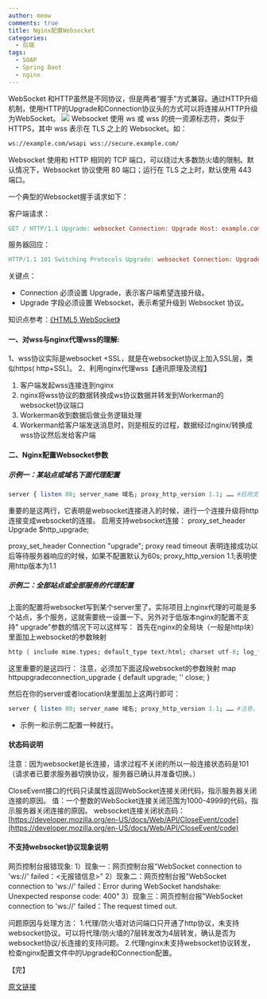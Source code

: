 ```yaml
---
author: meow
comments: true
title: Nginx配置Websocket
categories:
  - 后端
tags:
  - SOAP
  - Spring Boot
  - nginx
---
```


WebSocket
和HTTP虽然是不同协议，但是两者“握手”方式兼容。通过HTTP升级机制，使用HTTP的Upgrade和Connection协议头的方式可以将连接从HTTP升级为WebSocket。
![](https://img2023.cnblogs.com/blog/840264/202311/840264-20231121172052241-1621700856.png)
Websocket 使用 ws 或 wss 的统一资源标志符，类似于 HTTPS，其中 wss 表示在 TLS 之上的
Websocket。如：

```bash
ws://example.com/wsapi wss://secure.example.com/
```

Websocket 使用和 HTTP 相同的 TCP 端口，可以绕过大多数防火墙的限制。默认情况下，Websocket
协议使用 80 端口；运行在 TLS 之上时，默认使用 443 端口。

一个典型的Websocket握手请求如下：

客户端请求：

```makefile
GET / HTTP/1.1 Upgrade: websocket Connection: Upgrade Host: example.com Origin: http://example.com Sec-WebSocket-Key: sN9cRrP/n9NdMgdcy2VJFQ== Sec-WebSocket-Version: 13
```

服务器回应：

```makefile
HTTP/1.1 101 Switching Protocols Upgrade: websocket Connection: Upgrade Sec-WebSocket-Accept: fFBooB7FAkLlXgRSz0BT3v4hq5s= Sec-WebSocket-Location: ws://example.com/
```

关键点：

- Connection 必须设置 Upgrade，表示客户端希望连接升级。
- Upgrade 字段必须设置 Websocket，表示希望升级到 Websocket 协议。

知识点参考：[《HTML5 WebSocket》](https://www.runoob.com/html/html5-websocket.html)

#### 一、对wss与nginx代理wss的理解:

1、wss协议实际是websocket +SSL，就是在websocket协议上加入SSL层，类似https(
http+SSL)。
2、利用nginx代理wss【通讯原理及流程】

1. 客户端发起wss连接连到nginx
2. nginx将wss协议的数据转换成ws协议数据并转发到Workerman的websocket协议端口
3. Workerman收到数据后做业务逻辑处理
4. Workerman给客户端发送消息时，则是相反的过程，数据经过nginx/转换成wss协议然后发给客户端

#### 二、Nginx配置Websocket参数

##### 示例一：某站点或域名下面代理配置

```perl
server { listen 80; server_name 域名; proxy_http_version 1.1; …… #启用支持websocket连接的配置 proxy_set_header Upgrade $http_upgrade; proxy_set_header Connection "upgrade"; location / { proxy_redirect off; proxy_pass http://myweb_backend; proxy_connect_timeout 60; proxy_read_timeout 600; proxy_send_timeout 600; } }
```

重要的是这两行，它表明是websocket连接进入的时候，进行一个连接升级将http连接变成websocket的连接。
启用支持websocket连接：
proxy\_set\_header Upgrade $http\_upgrade;

proxy\_set\_header Connection "upgrade";
proxy read timeout 表明连接成功以后等待服务器响应的时候，如果不配置默认为60s;
proxy\_http\_version 1.1;表明使用http版本为1.1

##### 示例二：全部站点或全部服务的代理配置

上面的配置将websocket写到某个server里了。实际项目上nginx代理的可能是多个站点，多个服务，这就需要统一设置一下。另外对于低版本nginx的配置不支持"
upgrade"参数的情况下可以这样写：
首先在nginx的全局块（一般是http块）里面加上websocket的参数映射

```dart
http { include mime.types; default_type text/html; charset utf-8; log_format proxy '$http_x_real_ip - $remote_user [$time_local] "$request" ' '$status $body_bytes_sent "$http_referer" ' '"$http_user_agent" "$http_x_forwarded_for" $request_time $upstream_response_time'; access_log /dev/stdout proxy; sendfile on; tcp_nopush on; tcp_nodelay on; keepalive_timeout 75; keepalive_requests 1000; client_max_body_size 1020000M; client_body_buffer_size 256k; large_client_header_buffers 4 128k; client_header_buffer_size 32k; server_names_hash_max_size 512; server_names_hash_bucket_size 128; #注意，必须加下面这段websocket的参数映射 map $http_upgrade $connection_upgrade { default upgrade; '' close; } include /etc/nginx/conf.d/*.conf; }
```

这里重要的是这四行：
注意，必须加下面这段websocket的参数映射
map httpupgradeconnection\_upgrade {
default upgrade;
'' close;
}

然后在你的server或者location块里面加上这两行即可：

```perl
server { listen 80; server_name 域名; proxy_http_version 1.1; …… #注意，必须加下面这段websocket的配置 proxy_set_header Upgrade $http_upgrade; proxy_set_header Connection $connection_upgrade; location / { proxy_redirect off; proxy_pass http://myweb_backend; proxy_connect_timeout 60; proxy_read_timeout 600; proxy_send_timeout 600; } }
```

- 示例一和示例二配置一种就行。

#### 状态码说明

注意：因为websocket是长连接，请求过程不关闭的所以一般连接状态码是101（请求者已要求服务器切换协议，服务器已确认并准备切换。）

CloseEvent接口的代码只读属性返回WebSocket连接关闭代码，指示服务器关闭连接的原因。
值：一个整数的WebSocket连接关闭范围为1000-4999的代码，指示服务器关闭连接的原因。
websocket连接关闭状态码：
[https://developer.mozilla.org/en-US/docs/Web/API/CloseEvent/code](https://developer.mozilla.org/en-US/docs/Web/API/CloseEvent/code)

#### 不支持websocket协议现象说明

网页控制台报错现象:
1）现象一：网页控制台报"WebSocket connection to 'ws://' failed：<无报错信息>"
2）现象二：网页控制台报"WebSocket connection to 'ws://' failed：Error during
WebSocket handshake: Unexpected response code: 400"
3）现象三：网页控制台报"WebSocket connection to 'ws://' failed：The request timed
out.

问题原因与处理方法：
1.代理/防火墙对访问端口只开通了http协议，未支持websocket协议。可以将代理/防火墙的7层转发改为4层转发，确认是否为websocket协议/长连接的支持问题。
2.代理nginx未支持websocket协议转发，检查nginx配置文件中的Upgrade和Connection配置。

【完】

[原文链接](https://www.cnblogs.com/xiongzaiqiren/p/Nginx_Websocket.html)
